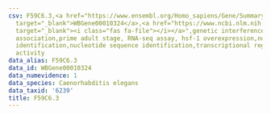 ```yaml
---
csv: F59C6.3,<a href="https://www.ensembl.org/Homo_sapiens/Gene/Summary?db=core;g=WBGene00010324"
  target="_blank">WBGene00010324</a>,<a href="https://www.ncbi.nlm.nih.gov/pubmed/30894454"
  target="_blank"><i class="fas fa-file"></i></a>",genetic interference,functional
  association,prime adult stage, RNA-seq assay, hsf-1 overexpression,nucleotide sequence
  identification,nucleotide sequence identification,transcriptional regulation,up-regulates
  activity
data_alias: F59C6.3
data_id: WBGene00010324
data_numevidence: 1
data_species: Caenorhabditis elegans
data_taxid: '6239'
title: F59C6.3
---
```

